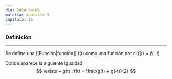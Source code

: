 ```yaml
---
dia: 2024-04-09
materia: analisis 3
capitulo: 15
---
```

### Definición
---
Se define una [[Función|función]] $f(t)$ como una función par si $f(t) = f(-t)$ 

Donde aparece la siguiente igualdad $$ \exists ~ g(t) : f(t) = \frac{g(t) + g(-t)}{2} $$
